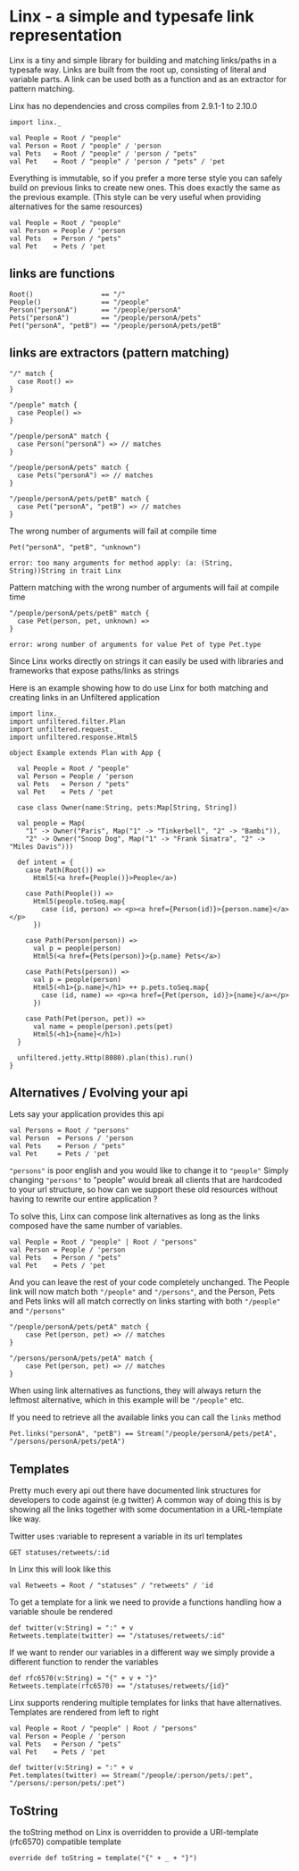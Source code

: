 # Linx - a simple and typesafe link representation

Linx is a tiny and simple library for building and matching links/paths in a typesafe way.
Links are built from the root up, consisting of literal and variable parts.
A link can be used both as a function and as an extractor for pattern matching.

Linx has no dependencies and cross compiles from 2.9.1-1 to 2.10.0

	import linx._

	val People = Root / "people"
	val Person = Root / "people" / 'person
	val Pets   = Root / "people" / 'person / "pets"
	val Pet    = Root / "people" / 'person / "pets" / 'pet

Everything is immutable, so if you prefer a more terse style you can safely build on previous links to create new ones.
This does exactly the same as the previous example.
(This style can be very useful when providing alternatives for the same resources)

	val People = Root / "people"
	val Person = People / 'person
	val Pets   = Person / "pets"
	val Pet    = Pets / 'pet

## links are functions

	Root()                 == "/"
	People()               == "/people"
	Person("personA")      == "/people/personA"
	Pets("personA")        == "/people/personA/pets"
	Pet("personA", "petB") == "/people/personA/pets/petB"

## links are extractors (pattern matching)

	"/" match {
	  case Root() =>
	}

	"/people" match {
	  case People() =>
	}

	"/people/personA" match {
	  case Person("personA") => // matches
	}

	"/people/personA/pets" match {
	  case Pets("personA") => // matches
	}

	"/people/personA/pets/petB" match {
	  case Pet("personA", "petB") => // matches
	}	

The wrong number of arguments will fail at compile time

	Pet("personA", "petB", "unknown")

	error: too many arguments for method apply: (a: (String, String))String in trait Linx

Pattern matching with the wrong number of arguments will fail at compile time

	"/people/personA/pets/petB" match {
      case Pet(person, pet, unknown) =>
	}

	error: wrong number of arguments for value Pet of type Pet.type

Since Linx works directly on strings it can easily be used with libraries and frameworks that expose paths/links as strings

Here is an example showing how to do use Linx for both matching and creating links in an Unfiltered application

    import linx._
    import unfiltered.filter.Plan
    import unfiltered.request._
    import unfiltered.response.Html5

    object Example extends Plan with App {

      val People = Root / "people"
      val Person = People / 'person
      val Pets   = Person / "pets"
      val Pet    = Pets / 'pet

      case class Owner(name:String, pets:Map[String, String])

      val people = Map(
        "1" -> Owner("Paris", Map("1" -> "Tinkerbell", "2" -> "Bambi")),
        "2" -> Owner("Snoop Dog", Map("1" -> "Frank Sinatra", "2" -> "Miles Davis")))

      def intent = {
        case Path(Root()) =>
          Html5(<a href={People()}>People</a>)

        case Path(People()) =>
          Html5(people.toSeq.map{
            case (id, person) => <p><a href={Person(id)}>{person.name}</a></p>
          })

        case Path(Person(person)) =>
          val p = people(person)
          Html5(<a href={Pets(person)}>{p.name} Pets</a>)

        case Path(Pets(person)) =>
          val p = people(person)
          Html5(<h1>{p.name}</h1> ++ p.pets.toSeq.map{
            case (id, name) => <p><a href={Pet(person, id)}>{name}</a></p>
          })

        case Path(Pet(person, pet)) =>
          val name = people(person).pets(pet)
          Html5(<h1>{name}</h1>)
      }

      unfiltered.jetty.Http(8080).plan(this).run()
    }


## Alternatives / Evolving your api
Lets say your application provides this api

	val Persons = Root / "persons"
	val Person  = Persons / 'person
	val Pets    = Person / "pets"
	val Pet     = Pets / 'pet

`"persons"` is poor english and you would like to change it to `"people"`
Simply changing `"persons"` to "people" would break all clients that are hardcoded to your url structure, so how can we support these old resources without having to rewrite our entire application ?

To solve this, Linx can compose link alternatives as long as the links composed have the same number of variables.

	val People = Root / "people" | Root / "persons"
	val Person = People / 'person
	val Pets   = Person / "pets"
	val Pet    = Pets / 'pet

And you can leave the rest of your code completely unchanged.
The People link will now match both `"/people"` and `"/persons"`,
and the Person, Pets and Pets links will all match correctly on links starting with both `"/people"` and `"/persons"`

	"/people/personA/pets/petA" match {
	    case Pet(person, pet) => // matches
	}

	"/persons/personA/pets/petA" match {
	    case Pet(person, pet) => // matches
	}
	
When using link alternatives as functions, they will always return the leftmost alternative, which in this example will be `"/people"` etc.

If you need to retrieve all the available links you can call the `links` method

	Pet.links("personA", "petB") == Stream("/people/personA/pets/petA", "/persons/personA/pets/petA")

## Templates
Pretty much every api out there have documented link structures for developers to code against (e.g twitter)
A common way of doing this is by showing all the links together with some documentation in a URL-template like way.

Twitter uses :variable to represent a variable in its url templates
    
	GET statuses/retweets/:id

In Linx this will look like this
    
	val Retweets = Root / "statuses" / "retweets" / 'id

To get a template for a link we need to provide a functions handling how a variable shoule be rendered
    
	def twitter(v:String) = ":" + v
    Retweets.template(twitter) == "/statuses/retweets/:id"

If we want to render our variables in a different way we simply provide a different function to render the variables
    
	def rfc6570(v:String) = "{" + v + "}"
    Retweets.template(rfc6570) == "/statuses/retweets/{id}"


Linx supports rendering multiple templates for links that have alternatives.
Templates are rendered from left to right
    
	val People = Root / "people" | Root / "persons"
    val Person = People / 'person
    val Pets   = Person / "pets"
    val Pet    = Pets / 'pet

    def twitter(v:String) = ":" + v
    Pet.templates(twitter) == Stream("/people/:person/pets/:pet", "/persons/:person/pets/:pet")

## ToString
the toString method on Linx is overridden to provide a URI-template (rfc6570) compatible template
    
	override def toString = template("{" + _ + "}")

